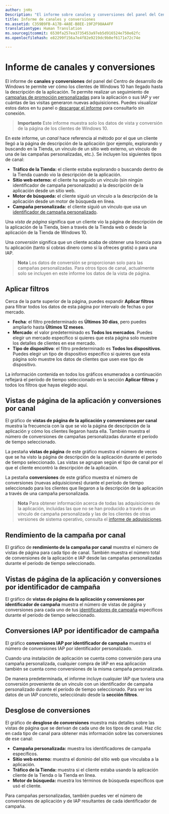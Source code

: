```yaml
---
author: jnHs
Description: "El informe sobre canales y conversiones del panel del Centro de desarrollo de Windows te permite ver cómo los clientes de Windows 10 han llegado hasta la descripción de la aplicación."
title: Informe de canales y conversiones
ms.assetid: C359B9FB-A17B-4A8E-B8EE-19F2F98AA4FF
translationtype: Human Translation
ms.sourcegitcommit: 6530fa257ea3735453a97eb5d916524e750e62fc
ms.openlocfilehash: e82299f156a7e4f82e9219dc9b0ef6171e72c74e

---
```


# Informe de canales y conversiones


El informe de **canales y conversiones** del panel del Centro de desarrollo de Windows te permite ver cómo los clientes de Windows 10 han llegado hasta la descripción de la aplicación. Te permite realizar un seguimiento de [campañas de promoción personalizadas](create-a-custom-app-promotion-campaign.md) para la aplicación o sus IAP y ver cuántas de las visitas generaron nuevas adquisiciones. Puedes visualizar estos datos en tu panel o [descargar el informe](download-analytic-reports.md) para consultarlo sin conexión.

> **Importante**   Este informe muestra solo los datos de vista y conversión de la página de los clientes de Windows 10.

 

En este informe, un *canal* hace referencia al método por el que un cliente llegó a la página de descripción de la aplicación (por ejemplo, explorando y buscando en la Tienda, un vínculo de un sitio web externo, un vínculo de una de las campañas personalizadas, etc.). Se incluyen los siguientes tipos de canal:

-   **Tráfico de la Tienda:** el cliente estaba explorando o buscando dentro de la Tienda cuando vio la descripción de la aplicación.
-   **Sitio web externo:** el cliente ha seguido un vínculo (sin ningún identificador de campaña personalizado) a la descripción de la aplicación desde un sitio web.
-   **Motor de búsqueda:** el cliente siguió un vínculo a la descripción de la aplicación desde un motor de búsqueda en línea.
-   **Campaña personalizada:** el cliente siguió un vínculo que usa un [identificador de campaña personalizado](create-a-custom-app-promotion-campaign.md).

Una *vista de página* significa que un cliente vio la página de descripción de la aplicación de la Tienda, bien a través de la Tienda web o desde la aplicación de la Tienda de Windows 10.

Una *conversión* significa que un cliente acaba de obtener una licencia para tu aplicación (tanto si cobras dinero como si la ofreces gratis) o para una IAP.

> **Nota**  Los datos de conversión se proporcionan solo para las campañas personalizadas. Para otros tipos de canal, actualmente solo se incluyen en este informe los datos de la vista de página.

 

## Aplicar filtros


Cerca de la parte superior de la página, puedes expandir **Aplicar filtros** para filtrar todos los datos de esta página por intervalo de fechas o por mercado.

-   **Fecha**: el filtro predeterminado es **Últimos 30 días**, pero puedes ampliarlo hasta **Últimos 12 meses**.
-   **Mercado**: el valor predeterminado es **Todos los mercados**. Puedes elegir un mercado específico si quieres que esta página solo muestre los detalles de clientes en ese mercado.
-   **Tipo de dispositivo**: el filtro predeterminado es **Todos los dispositivos**. Puedes elegir un tipo de dispositivo específico si quieres que esta página solo muestre los datos de clientes que usen ese tipo de dispositivo.

La información contenida en todos los gráficos enumerados a continuación reflejará el período de tiempo seleccionado en la sección **Aplicar filtros** y todos los filtros que hayas elegido aquí.

## Vistas de página de la aplicación y conversiones por canal


El gráfico de **vistas de página de la aplicación y conversiones por canal** muestra la frecuencia con la que se vio la página de descripción de la aplicación y cómo los clientes llegaron hasta ella. También muestra el número de conversiones de campañas personalizadas durante el período de tiempo seleccionado.

La pestaña **vistas de página** de este gráfico muestra el número de veces que se ha visto la página de descripción de la aplicación durante el período de tiempo seleccionado. Las vistas se agrupan según el tipo de canal por el que el cliente encontró la descripción de la aplicación.

La pestaña **conversiones** de este gráfico muestra el número de conversiones (nuevas adquisiciones) durante el período de tiempo seleccionado para los clientes que llegaron a la descripción de la aplicación a través de una campaña personalizada.

> **Nota**  Para obtener información acerca de todas las adquisiciones de la aplicación, incluidas las que no se han producido a través de un vínculo de campaña personalizada y las de los clientes de otras versiones de sistema operativo, consulta el [informe de adquisiciones](acquisitions-report.md).

 

## Rendimiento de la campaña por canal


El gráfico de **rendimiento de la campaña por canal** muestra el número de vistas de página para cada tipo de canal. También muestra el número total de conversiones de la aplicación e IAP desde las campañas personalizadas durante el período de tiempo seleccionado.

## Vistas de página de la aplicación y conversiones por identificador de campaña


El gráfico de **vistas de página de la aplicación y conversiones por identificador de campaña** muestra el número de vistas de página y conversiones para cada uno de tus [identificadores de campaña](create-a-custom-app-promotion-campaign.md) específicos durante el período de tiempo seleccionado.

##  Conversiones IAP por identificador de campaña


El gráfico **conversiones IAP por identificador de campaña** muestra el número de conversiones IAP por identificador personalizado.

Cuando una instalación de aplicación se cuenta como conversión para una campaña personalizada, cualquier compra de IAP en esa aplicación también se cuenta como conversiones de la misma campaña personalizada.

De manera predeterminada, el informe incluye cualquier IAP que tuviera una conversión proveniente de un vínculo con un identificador de campaña personalizado durante el período de tiempo seleccionado. Para ver los datos de un IAP concreto, selecciónalo desde la **sección filtros**.

## Desglose de conversiones


El gráfico de **desglose de conversiones** muestra más detalles sobre las vistas de página que se derivan de cada uno de los tipos de canal. Haz clic en cada tipo de canal para obtener más información sobre las conversiones de ese canal:

-   **Campaña personalizada:** muestra los identificadores de campaña específicos.
-   **Sitio web externo:** muestra el dominio del sitio web que vinculaba a la aplicación.
-   **Tráfico de la Tienda:** muestra si el cliente estaba usando la aplicación cliente de la Tienda o la Tienda en línea.
-   **Motor de búsqueda:** muestra los términos de búsqueda específicos que usó el cliente.

Para campañas personalizadas, también puedes ver el número de conversiones de aplicación y de IAP resultantes de cada identificador de campaña.

 

 







<!--HONumber=Jun16_HO4-->


